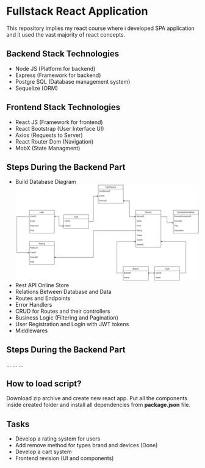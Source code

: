 # Fullstack React Application

This repository implies my react course where i developed SPA application and it used the vast majority of react concepts.

## Backend Stack Technologies
* Node JS (Platform for backend)
* Express (Framework for backend)
* Postgre SQL (Database management system)
* Sequelize (ORM)

## Frontend Stack Technologies
* React JS (Framework for frontend)
* React Bootstrap (User Interface UI)
* Axios (Requests to Server)
* React Router Dom (Navigation)
* MobX (State Managment)

## Steps During the Backend Part

* Build Database Diagram
![alt text](https://github.com/dmitriyhulpe/Store/blob/main/base/Store%20Diagram.png)
* Rest API Online Store
* Relations Between Database and Data
* Routes and Endpoints
* Error Handlers
* CRUD for Routes and their controllers
* Business Logic (Filtering and Pagination)
* User Registration and Login with JWT tokens
* Middlewares

## Steps During the Backend Part

...
...
...

## How to load script?

Download zip archive and create new react app. Put all the components inside created folder and install all dependencies from **package.json** file.

## Tasks
* Develop a rating system for users
* Add remove method for types brand and devices (Done)
* Develop a cart system
* Frontend revision (UI and components)
